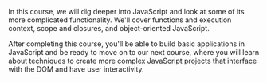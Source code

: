 In this course, we will dig deeper into JavaScript and look at some of its more complicated functionality. We'll cover functions and execution context, scope and closures, and object-oriented JavaScript.

After completing this course, you'll be able to build basic applications in JavaScript and be ready to move on to our next course, where you will learn about techniques to create more complex JavaScript projects that interface with the DOM and have user interactivity.